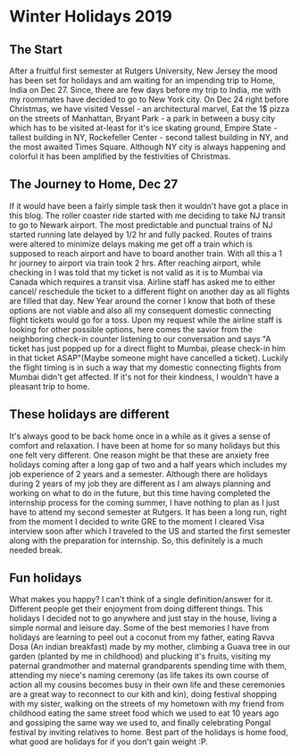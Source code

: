 # Winter Holidays 2019

## The Start

After a fruitful first semester at Rutgers University, New Jersey the mood has been set for holidays and am waiting for an impending trip to Home, India on Dec 27. Since, there are few days before my trip to India, me with my roommates have decided to go to New York city. On Dec 24 right before Christmas, we have visited Vessel - an architectural marvel, Eat the 1$ pizza on the streets of Manhattan, Bryant Park - a park in between a busy city which has to be visited at-least for it's ice skating ground, Empire State - tallest building in NY, Rockefeller Center - second tallest building in NY, and the most awaited Times Square. Although NY city is always happening and colorful it has been amplified by the festivities of Christmas.

## The Journey to Home, Dec 27

If it would have been a fairly simple task then it wouldn't have got a place in this blog. The roller coaster ride started with me deciding to take NJ transit to go to Newark airport. The most predictable and punctual trains of NJ started running late delayed by 1/2 hr and fully packed. Routes of trains were altered to minimize delays making me get off a train which is supposed to reach airport and have to board another train. With all this a 1 hr journey to airport via train took 2 hrs. After reaching airport, while checking in I was told that my ticket is not valid as it is to Mumbai via Canada which requires a transit visa. Airline staff has asked me to either cancel/ reschedule the ticket to a different flight on another day as all flights are filled that day. New Year around the corner I know that both of these options are not viable and also all my consequent domestic connecting flight tickets would go for a toss. Upon my request while the airline staff is looking for other possible options, here comes the savior from the neighboring check-in counter listening to our conversation and says "A ticket has just popped up for a direct flight to Mumbai, please check-in him in that ticket ASAP"(Maybe someone might have cancelled a ticket). Luckily the flight timing is in such a way that my domestic connecting flights from Mumbai didn't get affected. If it's not for their kindness, I wouldn't have a pleasant trip to home.

## These holidays are different

It's always good to be back home once in a while as it gives a sense of comfort and relaxation. I have been at home for so many holidays but this one felt very different. One reason might be that these are anxiety free holidays coming after a long gap of two and a half years which includes my job experience of 2 years and a semester. Although there are holidays during 2 years of my job they are different as I am always planning and working on what to do in the future, but this time having completed the internship process for the coming summer, I have nothing to plan as I just have to attend my second semester at Rutgers. It has been a long run, right from the moment I decided to write GRE to the moment I cleared Visa interview soon after which I traveled to the US and started the first semester along with the preparation for internship. So, this definitely is a much needed break.

## Fun holidays

What makes you happy? I can't think of a single definition/answer for it. Different people get their enjoyment from doing different things. This holidays I decided not to go anywhere and just stay in the house, living a simple normal and leisure day. Some of the best memories I have from holidays are learning to peel out a coconut from my father, eating Ravva Dosa (An indian breakfast) made by my mother, climbing a Guava tree in our garden (planted by me in childhood) and plucking it's fruits, visiting my paternal grandmother and maternal grandparents spending time with them, attending my niece's naming ceremony (as life takes its own course of action all my cousins becomes busy in their own life and these ceremonies are a great way to reconnect to our kith and kin), doing festival shopping with my sister, walking on the streets of my hometown with my friend from childhood eating the same street food which we used to eat 10 years ago and gossiping the same way we used to, and finally celebrating Pongal festival by inviting relatives to home. Best part of the holidays is home food, what good are holidays for if you don't gain weight :P.